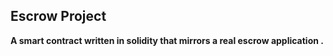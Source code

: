 ## Escrow Project

**A smart contract written in solidity that mirrors a real escrow application .**
